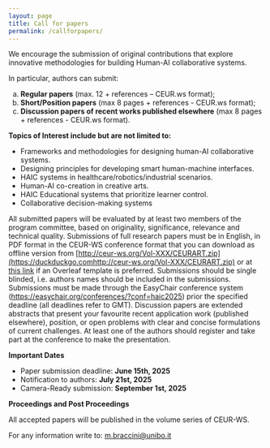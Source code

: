 ```yaml
---
layout: page
title: Call for papers
permalink: /callforpapers/
---
```


We encourage the submission of original contributions that explore innovative methodologies for building Human-AI collaborative systems.

In particular, authors can submit:
<ol type="a">
  <li> <b>Regular papers</b> (max. 12 + references – CEUR.ws format);</li>
  <li> <b>Short/Position papers</b> (max 8 pages + references - CEUR.ws format);</li>
  <li> <b>Discussion papers of recent works published elsewhere</b> (max 8 pages + references - CEUR.ws format).</li>
</ol>


**Topics of Interest include but are not limited to:**
-  Frameworks and methodologies for designing human-AI collaborative systems.
-  Designing principles for developing smart human-machine interfaces.
-  HAIC systems in healthcare/robotics/industrial scenarios.
-  Human-AI co-creation in creative arts.
-  HAIC Educational systems that prioritize learner control.
-  Collaborative decision-making systems

All submitted papers will be evaluated by at least two members of the program committee, based on originality, significance, relevance and technical quality. Submissions of full research papers must be in English, in PDF format in the CEUR-WS conference format that you can download as offline version from [http://ceur-ws.org/Vol-XXX/CEURART.zip](https://duckduckgo.comhttp://ceur-ws.org/Vol-XXX/CEURART.zip) or at [this link](https://www.overleaf.com/latex/templates/template-for-submissions-to-ceur-workshop-proceedings-ceur-ws-dot-org/wqyfdgftmcfw) if an Overleaf template is preferred.
Submissions should be single blinded, i.e. authors names should be included in the submissions. Submissions must be made through the EasyChair conference system (<https://easychair.org/conferences/?conf=haic2025>) prior the specified deadline (all deadlines refer to GMT). Discussion papers are extended abstracts that present your favourite recent application work (published elsewhere), position, or open problems with clear and concise formulations of current challenges. At least one of the authors should register and take part at the conference to make the presentation.

**Important Dates**
- Paper submission deadline: **June 15th, 2025**
- Notification to authors: **July 21st, 2025**
- Camera-Ready submission: **September 1st, 2025**

<!--- - Deadline for ECAI-2025 Transfer: To Be Announced -->


**Proceedings and Post Proceedings**

All accepted papers will be published in the volume series of CEUR-WS. 

For any information write to:
<m.braccini@unibo.it>
